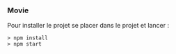 ### Movie ###

Pour installer le projet se placer dans le projet et lancer : 

```
> npm install
> npm start
```


